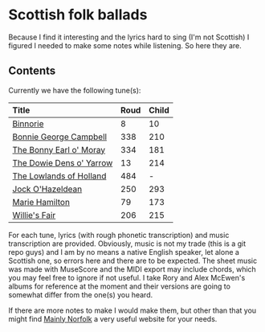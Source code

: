 # Scottish folk ballads

Because I find it interesting and the lyrics hard to sing (I'm not Scottish) I figured I needed to make some notes while listening. So here they are.

## Contents

Currently we have the following tune(s):

| Title | Roud | Child |
| :--- | :--- | :--- |
| [Binnorie](./binnorie.md) | 8 | 10
| [Bonnie George Campbell](./bonnie-george-campbell.md) | 338 | 210
| [The Bonny Earl o' Moray](./the-bonny-earl-of-moray.md) | 334 | 181
| [The Dowie Dens o' Yarrow](./the-dowie-dens-of-yarrow.md) | 13 | 214
| [The Lowlands of Holland](./the-lowlands-of-holland.md) | 484 | -
| [Jock O'Hazeldean](./jock-o-hazeldean.md) | 250 | 293 |
| [Marie Hamilton](./marie-hamilton.md) | 79 | 173 |
| [Willie's Fair](./willies-fair.md) | 206 | 215 |

For each tune, lyrics (with rough phonetic transcription) and music transcription are provided. Obviously, music is not my trade (this is a git repo guys) and I am by no means a native English speaker, let alone a Scottish one, so errors here and there are to be expected. The sheet music was made with MuseScore and the MIDI export may include chords, which you may feel free to ignore if not useful. I take Rory and Alex McEwen's albums for reference at the moment and their versions are going to somewhat differ from the one(s) you heard.

If there are more notes to make I would make them, but other than that you might find [Mainly Norfolk](https://mainlynorfolk.info) a very useful website for your needs.

